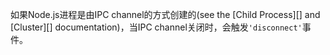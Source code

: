 <!-- YAML
added: v0.7.7
-->

如果Node.js进程是由IPC channel的方式创建的(see the [Child Process][]
and [Cluster][] documentation)，当IPC channel关闭时，会触发`'disconnect'`事件。
